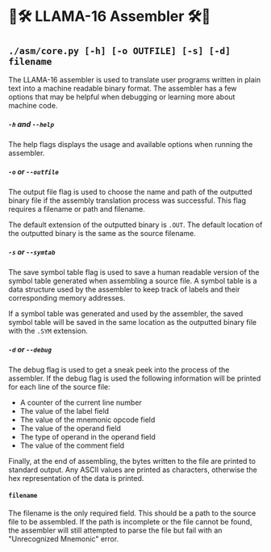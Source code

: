 # 🦙🛠️ LLAMA-16 Assembler 🛠️🦙

## `./asm/core.py [-h] [-o OUTFILE] [-s] [-d] filename`

The LLAMA-16 assembler is used to translate user programs written in plain text into a machine readable binary format. The assembler has a few options that may be helpful when debugging or learning more about machine code.

##### `-h` and `--help`
The help flags displays the usage and available options when running the assembler.

##### `-o` or `--outfile`
The output file flag is used to choose the name and path of the outputted binary file if the assembly translation process was successful. This flag requires a filename or path and filename.

The default extension of the outputted binary is `.OUT`. The default location of the outputted binary is the same as the source filename.

##### `-s` or `--symtab`
The save symbol table flag is used to save a human readable version of the symbol table generated when assembling a source file. A symbol table is a data structure used by the assembler to keep track of labels and their corresponding memory addresses.

If a symbol table was generated and used by the assembler, the saved symbol table will be saved in the same location as the outputted binary file with the `.SYM` extension.

##### `-d` or `--debug`
The debug flag is used to get a sneak peek into the process of the assembler. If the debug flag is used the following information will be printed for each line of the source file:
* A counter of the current line number
* The value of the label field
* The value of the mnemonic opcode field
* The value of the operand field
* The type of operand in the operand field
* The value of the comment field

Finally, at the end of assembling, the bytes written to the file are printed to standard output. Any ASCII values are printed as characters, otherwise the hex representation of the data is printed.

#### `filename`
The filename is the only required field. This should be a path to the source file to be assembled. If the path is incomplete or the file cannot be found, the assembler will still attempted to parse the file but fail with an "Unrecognized Mnemonic" error.

